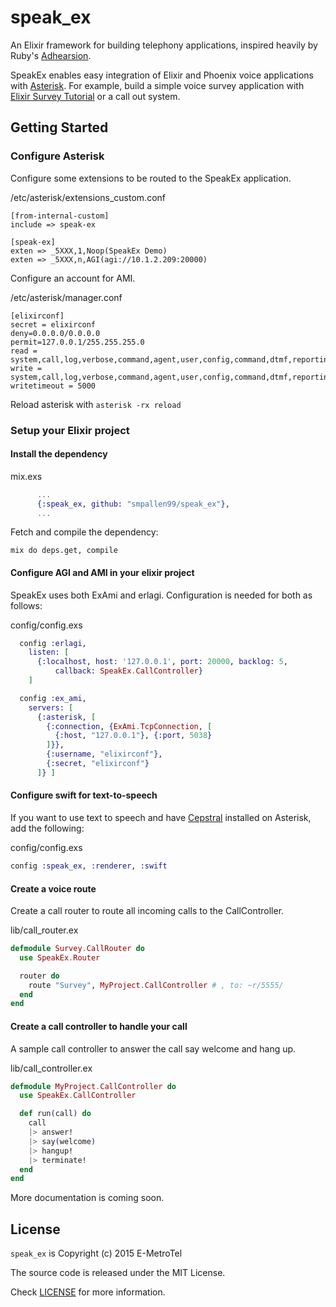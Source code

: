 # speak_ex
An Elixir framework for building telephony applications, inspired heavily by Ruby's [Adhearsion](http://adhearsion.com/).

SpeakEx enables easy integration of Elixir and Phoenix voice applications with [Asterisk](http://www.asterisk.org/). For example, build a simple voice survey application with [Elixir Survey Tutorial](https://github.com/smpallen99/elixir_survey_tutorial) or a call out system.

## Getting Started

### Configure Asterisk

Configure some extensions to be routed to the SpeakEx application.

/etc/asterisk/extensions_custom.conf
```
[from-internal-custom]
include => speak-ex

[speak-ex]
exten => _5XXX,1,Noop(SpeakEx Demo)
exten => _5XXX,n,AGI(agi://10.1.2.209:20000)
```

Configure an account for AMI. 

/etc/asterisk/manager.conf
```
[elixirconf]
secret = elixirconf
deny=0.0.0.0/0.0.0.0
permit=127.0.0.1/255.255.255.0
read = system,call,log,verbose,command,agent,user,config,command,dtmf,reporting,cdr,dialplan,originate
write = system,call,log,verbose,command,agent,user,config,command,dtmf,reporting,cdr,dialplan,originate
writetimeout = 5000
```

Reload asterisk with `asterisk -rx reload`

### Setup your Elixir project

#### Install the dependency

mix.exs
```elixir
      ...
      {:speak_ex, github: "smpallen99/speak_ex"},
      ...
```

Fetch and compile the dependency:

```
mix do deps.get, compile 
```

#### Configure AGI and AMI in your elixir project

SpeakEx uses both ExAmi and erlagi. Configuration is needed for both as follows:

config/config.exs
```elixir
  config :erlagi,
    listen: [
      {:localhost, host: '127.0.0.1', port: 20000, backlog: 5, 
          callback: SpeakEx.CallController}
    ]

  config :ex_ami, 
    servers: [
      {:asterisk, [
        {:connection, {ExAmi.TcpConnection, [
          {:host, "127.0.0.1"}, {:port, 5038}
        ]}},
        {:username, "elixirconf"},
        {:secret, "elixirconf"}
      ]} ]
  ```

#### Configure swift for text-to-speech

If you want to use text to speech and have [Cepstral](http://www.cepstral.com/) installed on Asterisk, add the following:

config/config.exs
```elixir
config :speak_ex, :renderer, :swift
```

#### Create a voice route

Create a call router to route all incoming calls to the CallController.

lib/call_router.ex
```elixir
defmodule Survey.CallRouter do
  use SpeakEx.Router

  router do 
    route "Survey", MyProject.CallController # , to: ~r/5555/
  end
end
```

#### Create a call controller to handle your call

A sample call controller to answer the call say welcome and hang up.

lib/call_controller.ex
```elixir
defmodule MyProject.CallController do
  use SpeakEx.CallController

  def run(call) do
    call
    |> answer!
    |> say(welcome)
    |> hangup!
    |> terminate!
  end
end
```

More documentation is coming soon. 

## License

`speak_ex` is Copyright (c) 2015 E-MetroTel

The source code is released under the MIT License.

Check [LICENSE](LICENSE) for more information.
